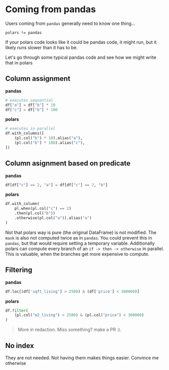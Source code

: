 # Coming from pandas

Users coming from `pandas` generally need to know one thing...

```
polars != pandas
```

If your polars code looks like it could be pandas code, it might run, but it likely runs slower than it has to be.

Let's go through some typical pandas code and see how we might write that in polars

## Column assignment

**pandas**

```python
# executes sequential
df["a"] = df["b"] * 10
df["c"] = df["b"] * 100
```

**polars**

```python
# executes in parallel
df.with_columns([
    (pl.col("b") * 10).alias("a"),
    (pl.col("b") * 100).alias("c"),
])
```

## Column asignment based on predicate

**pandas**

```python
df[df["c"] == 2, "a"] = df[df["c"] == 2, "b"]
```

**polars**

```python
df.with_column(
    pl.when(pl.col("c") == 2)
    .then(pl.col("b"))
    .otherwise(pl.col("a")).alias("a")
)
```

Not that polars way is pure (the original DataFrame) is not modified. The `mask` is also not computed twice as in `pandas`.
You could prevent this in `pandas`, but that would require setting a temporary variable.
Additionally polars can compute every branch of an `if -> then -> otherwise` in parallel. This is valuable, when the branches
get more expensive to compute.

## Filtering

**pandas**

```python
df.loc[(df['sqft_living'] > 2500) & (df['price'] < 300000)]
```

**polars**

```python
df.filter(
    (pl.col("m2_living") > 2500) & (pl.col("price") < 300000)
)
```

> More in redaction. Miss something? make a PR :).

## No index

They are not needed. Not having them makes things easier. Convince me otherwise
